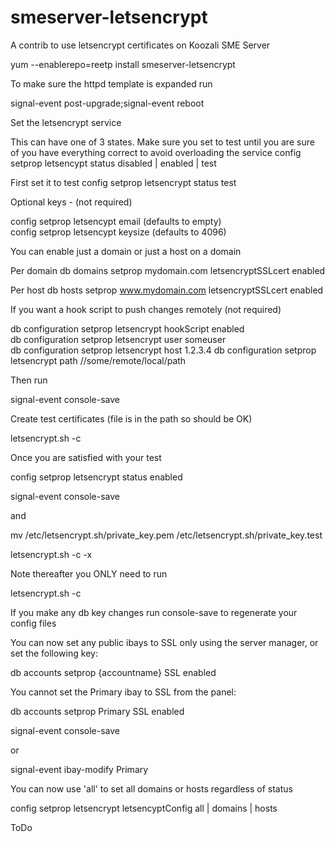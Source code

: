 # smeserver-letsencrypt
A contrib to use letsencrypt certificates on Koozali SME Server

yum --enablerepo=reetp install smeserver-letsencrypt

To make sure the httpd template is expanded run

signal-event post-upgrade;signal-event reboot

Set the letsencrypt service

This can have one of 3 states. Make sure you set to test until you are sure of you have everything correct to avoid overloading the service
config setprop letsencypt status disabled | enabled | test

First set it to test
config setprop letsencrypt status test

Optional keys - (not required)

config setprop letsencypt email (defaults to empty)  
config setprop letsencypt keysize (defaults to 4096)  

You can enable just a domain or just a host on a domain

Per domain 
db domains setprop mydomain.com letsencryptSSLcert enabled

Per host 
db hosts setprop www.mydomain.com letsencryptSSLcert enabled

If you want a hook script to push changes remotely (not required)

db configuration setprop letsencrypt hookScript enabled  
db configuration setprop letsencrypt user someuser  
db configuration setprop letsencrypt host 1.2.3.4
db configuration setprop letsencrypt path //some/remote/local/path  

Then run

signal-event console-save

Create test certificates (file is in the path so should be OK)

letsencrypt.sh -c

Once you are satisfied with your test

config setprop letsencrypt status enabled

signal-event console-save

and

mv /etc/letsencrypt.sh/private_key.pem /etc/letsencrypt.sh/private_key.test

letsencrypt.sh -c -x

Note thereafter you ONLY need to run

letsencrypt.sh -c

If you make any db key changes run console-save to regenerate your config files

You can now set any public ibays to SSL only using the server manager, or set the following key:

db accounts setprop {accountname} SSL enabled

You cannot set the Primary ibay to SSL from the panel:

db accounts setprop Primary SSL enabled

signal-event console-save 

or

signal-event ibay-modify Primary

You can now use 'all' to set all domains or hosts regardless of status

config setprop letsencrypt letsencyptConfig all | domains | hosts


ToDo

